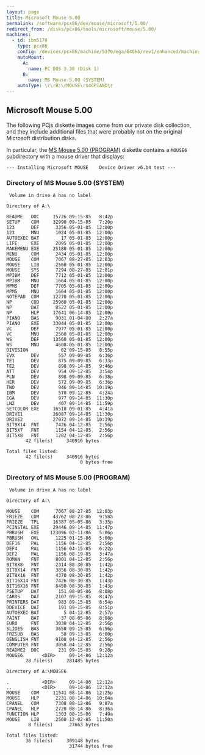 ```yaml
---
layout: page
title: Microsoft Mouse 5.00
permalink: /software/pcx86/dev/mouse/microsoft/5.00/
redirect_from: /disks/pcx86/tools/microsoft/mouse/5.00/
machines:
  - id: ibm5170
    type: pcx86
    config: /devices/pcx86/machine/5170/ega/640kb/rev1/enhanced/machine.xml
    autoMount:
      A:
        name: PC DOS 3.30 (Disk 1)
      B:
        name: MS Mouse 5.00 (SYSTEM)
    autoType: \r\rB:\rMOUSE\r$40PIANO\r
---
```


Microsoft Mouse 5.00
--------------------

The following PCjs diskette images come from our private disk collection, and they include additional files
that were probably not on the original Microsoft distribution disks.

In particular, the [MS Mouse 5.00 (PROGRAM)](#directory-of-ms-mouse-500-program) diskette contains a `MOUSE6`
subdirectory with a mouse driver that displays:

	--- Installing Microsoft MOUSE    Device Driver v6.b4 test ---

### Directory of MS Mouse 5.00 (SYSTEM)

	 Volume in drive A has no label

	Directory of A:\

	README   DOC     15726 09-15-85   8:42p
	SETUP    COM     32990 09-15-85   7:20p
	123      DEF      3356 05-01-85  12:00p
	123      MNU      1024 05-01-85  12:00p
	AUTOEXEC BAT        17 05-01-85  12:00p
	LIFE     EXE      2095 05-01-85  12:00p
	MAKEMENU EXE     25180 05-01-85  12:00p
	MENU     COM      2434 05-01-85  12:00p
	MOUSE    COM      7067 08-27-85  12:03p
	MOUSE    LIB      2560 05-01-85  12:00p
	MOUSE    SYS      7294 08-27-85  12:01p
	MPIBM    DEF      7712 05-01-85  12:00p
	MPIBM    MNU      1664 05-01-85  12:00p
	MPMS     DEF      7705 05-01-85  12:00p
	MPMS     MNU      1664 05-01-85  12:00p
	NOTEPAD  COM     12270 05-01-85  12:00p
	NP       COD     25960 05-01-85  12:00p
	NP       DAT      8522 05-01-85  12:00p
	NP       HLP     17641 06-14-85  12:00p
	PIANO    BAS      9031 01-04-80   2:27a
	PIANO    EXE     33044 05-01-85  12:00p
	VC       DEF      7977 05-01-85  12:00p
	VC       MNU      2560 05-01-85  12:00p
	WS       DEF     13560 05-01-85  12:00p
	WS       MNU      4608 05-01-85  12:00p
	DIVISION            62 09-15-85   8:55p
	EVX      DEV       557 09-09-85   6:36p
	TE1      DEV       875 09-09-85   6:33p
	TE2      DEV       898 09-14-85   9:46p
	ATT      DEV       954 09-12-85   3:54p
	PLN      DEV       898 09-09-85   6:38p
	HER      DEV       572 09-09-85   6:36p
	TWO      DEV       946 09-14-85  10:19p
	IBM      DEV       570 09-12-85   4:24a
	EGA      DEV       977 09-14-85  11:30p
	LN2      DEV       407 09-14-85  11:59p
	SETCOLOR EXE     16518 09-01-85   4:41a
	DRIVE1           26087 09-14-85  11:30p
	DRIVE2           27072 09-14-85  10:19p
	BIT9X14  FNT      7426 04-12-85   2:56p
	BIT5X7   FNT      1154 04-12-85   2:56p
	BIT5X8   FNT      1282 04-12-85   2:56p
	       42 file(s)     340916 bytes

	Total files listed:
	       42 file(s)     340916 bytes
	                           0 bytes free

### Directory of MS Mouse 5.00 (PROGRAM)

	 Volume in drive A has no label

	Directory of A:\

	MOUSE    COM      7067 08-27-85  12:03p
	FRIEZE   COM     43762 08-23-86   9:58a
	FRIEZE   TPL     16387 05-05-86   3:35p
	PCINSTAL EXE     29446 09-14-85  11:47p
	PBRUSH   EXE    123096 02-11-86   5:06p
	PBRUSH   OVL      1225 01-15-86   5:00p
	DEF16    PAL      1156 04-12-85   2:56p
	DEF4     PAL      1156 04-15-85   6:22p
	DEF2     PAL      1156 08-19-85   3:47a
	ROMAN    FNT      8001 04-12-85   2:56p
	BIT8X8   FNT      2314 08-30-85   1:42p
	BIT8X14  FNT      3856 08-30-85   1:42p
	BIT8X16  FNT      4370 08-30-85   1:42p
	BIT16X14 FNT      7426 08-30-85   1:43p
	BIT16X16 FNT      8450 08-30-85   1:43p
	PSETUP   DAT       151 08-05-86   8:08p
	CARDS    DAT      2107 09-15-85   8:47p
	PRINTERS DAT       983 09-15-85   8:54p
	DDEVICE  DAT       191 09-15-85   8:51p
	AUTOEXEC BAT         5 04-12-85   2:57p
	PAINT    BAT        37 08-05-86   8:08p
	EURO     FNT      3038 04-12-85   2:56p
	SLIDES   BAS      3650 09-15-85   6:56p
	FRZSUB   BAS        58 09-13-85   6:00p
	OENGLISH FNT      9108 04-12-85   2:56p
	COMPUTER FNT      3058 04-12-85   2:56p
	README2  DOC       231 09-15-85   9:28p
	MOUSE6       <DIR>     09-14-86  12:12a
	       28 file(s)     281485 bytes

	Directory of A:\MOUSE6

	.            <DIR>     09-14-86  12:12a
	..           <DIR>     09-14-86  12:12a
	MOUSE    COM     11541 08-14-86  12:25p
	MOUSE    HLP      2231 08-14-86  10:04a
	CPANEL   COM      7308 08-12-86   9:07a
	CPANEL   HLP      2720 08-14-86   8:36a
	FUNCTION HLP      1303 08-15-86   7:49a
	MOUSE    LIB      2560 12-02-85  11:50a
	        8 file(s)      27663 bytes

	Total files listed:
	       36 file(s)     309148 bytes
	                       31744 bytes free
